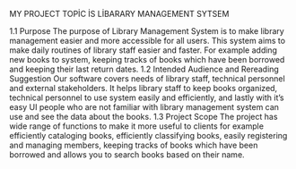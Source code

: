 MY PROJECT TOPİC İS LİBARARY MANAGEMENT SYTSEM

1.1 Purpose The purpose of Library Management System is to make library management easier and more accessible for all users. This system aims to make daily routines of library staff easier and faster. For example adding new books to system, keeping tracks of books which have been borrowed and keeping their last return dates. 1.2 Intended Audience and Rereading Suggestion Our software covers needs of library staff, technical personnel and external stakeholders. It helps library staff to keep books organized, technical personnel to use system easily and efficiently, and lastly with it’s easy UI people who are not familiar with library management system can use and see the data about the books. 1.3 Project Scope The project has wide range of functions to make it more useful to clients for example efficiently cataloging books, efficiently classifying books, easily registering and managing members, keeping tracks of books which have been borrowed and allows you to search books based on their name.
